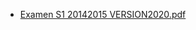 - [Examen S1 20142015 VERSION2020.pdf](https://github.com/DgrinderHZ/MIP-LST-MA-/blob/master/Langage%20C/S1/SOLUTION%20EXAMENS%20S1%202020/examen20142015/Examen%20S1%2020142015%20VERSION2020.pdf)
   
   
